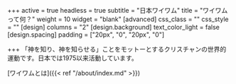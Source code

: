 +++
active = true
headless = true
subtitle = "日本ワイワム"
title = "ワイワムって何？"
weight = 10
widget = "blank"
[advanced]
css_class = ""
css_style = ""
[design]
columns = "2"
[design.background]
text_color_light = false
[design.spacing]
padding = ["20px", "0", "20px", "0"]

+++
「神を知り、神を知らせる」ことをモットーとするクリスチャンの世界的運動です。日本では1975以来活動しています。

\[ワイワムとは\]({{< ref "/about/index.md" >}})